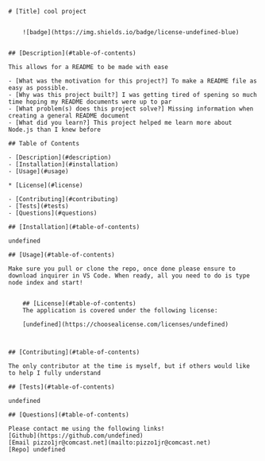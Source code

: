     # [Title] cool project

    
        ![badge](https://img.shields.io/badge/license-undefined-blue)
        
    
    ## [Description](#table-of-contents)

    This allows for a README to be made with ease

    - [What was the motivation for this project?] To make a README file as easy as possible.
    - [Why was this project built?] I was getting tired of spening so much time hoping my README documents were up to par
    - [What problem(s) does this project solve?] Missing information when creating a general README document
    - [What did you learn?] This project helped me learn more about Node.js than I knew before

    ## Table of Contents
     
    - [Description](#description)
    - [Installation](#installation)
    - [Usage](#usage)
    
    * [License](#license)
      
    - [Contributing](#contributing)
    - [Tests](#tests)
    - [Questions](#questions)

    ## [Installation](#table-of-contents)

    undefined

    ## [Usage](#table-of-contents)

    Make sure you pull or clone the repo, once done please ensure to download inquirer in VS Code. When ready, all you need to do is type node index and start!

    
        ## [License](#table-of-contents)
        The application is covered under the following license:
        
        [undefined](https://choosealicense.com/licenses/undefined)
        
        

    ## [Contributing](#table-of-contents)

    The only contributor at the time is myself, but if others would like to help I fully understand

    ## [Tests](#table-of-contents)

    undefined

    ## [Questions](#table-of-contents)

    Please contact me using the following links!
    [Github](https://github.com/undefined)
    [Email pizzo1jr@comcast.net](mailto:pizzo1jr@comcast.net)
    [Repo] undefined

